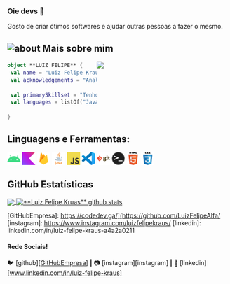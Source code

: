 ### Oie devs 👋

Gosto de criar ótimos softwares e ajudar outras pessoas a fazer o mesmo.

## <img width="45" alt="about" src="https://raw.github.com/elizarov/elizarov/master/about.png"> Mais sobre mim

<img align="right" width="300" src="https://i2.wp.com/allhtaccess.info/wp-content/uploads/2018/03/programming.gif?fit=1281%2C716&ssl=1" />

```kotlin
object **LUIZ FELIPE** {
 val name = "Luiz Felipe Kraus"
 val acknowledgements = "Analista de Sistemas"
 
 val primarySkillset = "Tenho experiências em linguagens como Python e Java, utilizando ferramentas como Django e Maven. Conhecimento com bancos de dados como Postgresql e Mysql. Tenho conhecimento em testes de softeware em Java e estou sempre disposto a aprender novas tecnologias."
 val languages = listOf("Java", "Python", "Django", "Postgresql", "Mysql", "Maven") 

}
```

## **Linguagens e Ferramentas:**  

<code><img height="30" src="https://raw.githubusercontent.com/github/explore/80688e429a7d4ef2fca1e82350fe8e3517d3494d/topics/android/android.png"></code>
<code><img height="30" src="https://raw.githubusercontent.com/github/explore/80688e429a7d4ef2fca1e82350fe8e3517d3494d/topics/kotlin/kotlin.png"></code>
<code><img height="30" src="https://raw.githubusercontent.com/github/explore/80688e429a7d4ef2fca1e82350fe8e3517d3494d/topics/firebase/firebase.png"></code>
<code><img height="30" src="https://raw.githubusercontent.com/github/explore/80688e429a7d4ef2fca1e82350fe8e3517d3494d/topics/java/java.png"></code>
<code><img height="30" src="https://raw.githubusercontent.com/github/explore/80688e429a7d4ef2fca1e82350fe8e3517d3494d/topics/javascript/javascript.png"></code>
<code><img height="30" src="https://raw.githubusercontent.com/github/explore/80688e429a7d4ef2fca1e82350fe8e3517d3494d/topics/visual-studio-code/visual-studio-code.png"></code>
<code><img height="30" src="https://raw.githubusercontent.com/github/explore/80688e429a7d4ef2fca1e82350fe8e3517d3494d/topics/git/git.png"></code>
<code><img height="30" src="https://raw.githubusercontent.com/github/explore/80688e429a7d4ef2fca1e82350fe8e3517d3494d/topics/terminal/terminal.png"></code>
<code><img height="30" src="https://raw.githubusercontent.com/github/explore/80688e429a7d4ef2fca1e82350fe8e3517d3494d/topics/html/html.png"></code>
<code><img height="30" src="https://raw.githubusercontent.com/github/explore/80688e429a7d4ef2fca1e82350fe8e3517d3494d/topics/css/css.png"></code>


## **GitHub Estatísticas**

<a href="https://github.com/LuizFelipeKraus">
  <img align="center" src="https://github-readme-stats.vercel.app/api/top-langs/?username=luizFelipeKraus&theme=dracula&hide_langs_below=1" />
</a>

<a href="https://github.com/LuizFelipeKraus">
 <img align="center" src="https://github-readme-stats.vercel.app/api?username=luizFelipeKraus&show_icons=true&theme=dracula&line_height=27" alt="**Luiz Felipe Kruas** github stats"/>
</a>

[GitHubEmpresa]: https://codedev.ga/](https://github.com/LuizFelipeAlfa/
[instagram]: https://www.instagram.com/luizfelipekraus/
[linkedin]: linkedin.com/in/luiz-felipe-kraus-a4a2a0211
<br>

#### Rede Sociais!


🐦 [github][[GitHubEmpresa](https://github.com/LuizFelipeAlfa)] **|** 
📷 [instagram][instagram] **|** 
👔 [linkedin][www.linkedin.com/in/luiz-felipe-kraus]

